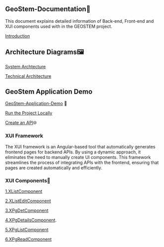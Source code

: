 ## GeoStem-Documentation📑
This document explains detailed information of Back-end, Front-end and XUI components used with in the GEOSTEM project.

[Introduction](https://github.com/mariaphilo2024/GeoStem-Documentation/blob/main/Introduction/Introducion.md)

## Architecture Diagrams🖼️
[System Archtecture](https://github.com/mariaphilo2024/GeoStem-Documentation/blob/main/images/SystemArchitecture.md)

[Technical Architecture](https://github.com/mariaphilo2024/GeoStem-Documentation/blob/main/images/TechnicalArchitecture.md)

## GeoStem Application Demo
<a href="https://drive.google.com/file/d/1CDSiecacWq9dZLvC2J5--Y2Jhtfu80uR/view" target="_blank">GeoStem-Application-Demo</a>
🎥

[Run the Project Locally](https://github.com/mariaphilo2024/GeoStem-Documentation/blob/main/Back-end/RunProjectLocally.md)

[Create an API](https://github.com/mariaphilo2024/GeoStem-Documentation/blob/main/Back-end/CreateAnAPI.md)🌐

### XUI Framework
The XUI framework is an Angular-based tool that automatically generates frontend pages for backend APIs. By using a dynamic approach, it eliminates the need to manually create UI components. This framework streamlines the process of integrating APIs with the frontend, ensuring that pages are created automatically and efficiently.
### XUI Components📖
[1.XListComponent](https://github.com/mariaphilo2024/GeoStem-Documentation/blob/main/XUIComponents/XListComponent.md)

[2.XListEditComponent](https://github.com/mariaphilo2024/GeoStem-Documentation/blob/main/XUIComponents/XListEditComponent.md)

[3.XPgDetComponent](https://github.com/mariaphilo2024/GeoStem-Documentation/blob/main/XUIComponents/XPgDetComponent.md)

[4.XPgDetailsComponent](https://github.com/mariaphilo2024/GeoStem-Documentation/blob/main/XUIComponents/XPgDetailsComponent.md).

[5.XPgListComponent](https://github.com/mariaphilo2024/GeoStem-Documentation/blob/main/XUIComponents/XPgListComponent.md)

[6.XPgReadComponent](https://github.com/mariaphilo2024/GeoStem-Documentation/blob/main/XUIComponents/XPgReadComponent.md)


